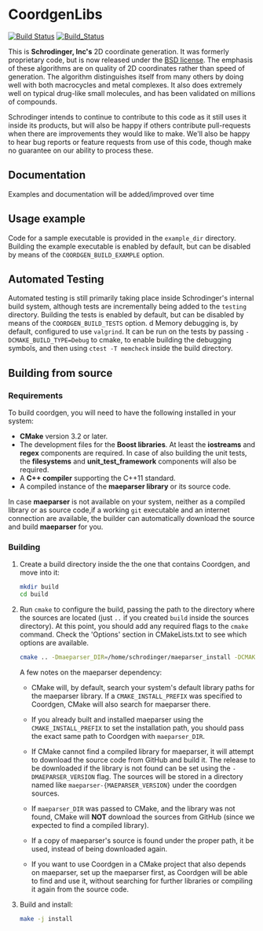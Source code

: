 # CoordgenLibs

[![Build Status](https://travis-ci.org/schrodinger/coordgenlibs.svg?branch=master)](https://travis-ci.org/schrodinger/coordgenlibs)
[![Build_Status](https://ci.appveyor.com/api/projects/status/github/schrodinger/coordgenlibs?branch=master&svg=true)](https://ci.appveyor.com/project/torcolvin/coordgenlibs-3h7cs)

This is **Schrodinger, Inc's** 2D coordinate generation.  It was formerly proprietary code, but is now released under the [BSD license](https://github.com/schrodinger/coordgenlibs/blob/master/LICENSE).  The emphasis of these algorithms are on quality of 2D coordinates rather than speed of generation.  The algorithm distinguishes itself from many others by doing well with both macrocycles and metal complexes.  It also does extremely well on typical drug-like small molecules, and has been validated on millions of compounds.

Schrodinger intends to continue to contribute to this code as it still uses it inside its products, but will also be happy if others contribute pull-requests when there are improvements they would like to make.  We'll also be happy to hear bug reports or feature requests from use of this code, though make no guarantee on our ability to process these.

## Documentation

Examples and documentation will be added/improved over time

## Usage example

Code for a sample executable is provided in the `example_dir` directory. Building the example executable is enabled by default, but can be disabled by means of the `COORDGEN_BUILD_EXAMPLE` option.

## Automated Testing

Automated testing is still primarily taking place inside Schrodinger's internal build system, although tests are incrementally being added to the `testing` directory. Building the tests is enabled by default, but can be disabled by means of the `COORDGEN_BUILD_TESTS` option.
d
Memory debugging is, by default, configured to use `valgrind`. It can be run on the tests by passing `-DCMAKE_BUILD_TYPE=Debug` to cmake, to enable building the debugging symbols, and then using `ctest -T memcheck` inside the build directory.

## Building from source

### Requirements

To build coordgen, you will need to have the following installed in your system:

- **CMake** version 3.2 or later.
- The development files for the **Boost libraries**. At least the **iostreams** and **regex** components are required. In case of also building the unit tests, the **filesystems** and **unit_test_framework** components will also be required.
- A **C++ compiler** supporting the C++11 standard.
- A compiled instance of the **maeparser library** or its source code.

In case **maeparser** is not available on your system, neither as a compiled library or as source code,if a working `git` executable and an internet connection are available, the builder can automatically download the source and build **maeparser** for you.

### Building

1. Create a build directory inside the the one that contains Coordgen, and move into it:

    ```bash
    mkdir build
    cd build
    ```

1. Run `cmake` to configure the build, passing the path to the directory where the sources are located (just `..` if you created `build` inside the sources directory). At this point, you should add any required flags to the `cmake` command. Check the 'Options' section in CMakeLists.txt to see which options are available.

    ```bash
    cmake .. -Dmaeparser_DIR=/home/schrodinger/maeparser_install -DCMAKE_INSTALL_PREFIX=/home/schrodinger/coordgen_install`
    ```

    A few notes on the maeparser dependency:

    - CMake will, by default, search your system's default library paths for the maeparser library. If a `CMAKE_INSTALL_PREFIX` was specified to Coordgen, CMake will also search for maeparser there.

    - If you already built and installed maeparser using the `CMAKE_INSTALL_PREFIX` to set the installation path, you should pass the exact same path to Coordgen with `maeparser_DIR`.

    - If CMake cannot find a compiled library for maeparser, it will attempt to download the source code from GitHub and build it. The release to be downloaded if the library is not found can be set using the `-DMAEPARSER_VERSION` flag. The sources will be stored in a directory named like `maeparser-{MAEPARSER_VERSION}` under the coordgen sources.

    - If `maeparser_DIR` was passed to CMake, and the library was not found, CMake will **NOT** download the sources from GitHub (since we expected to find a compiled library).

    - If a copy of maeparser's source is found under the proper path, it be used, instead of being downloaded again.

    - If you want to use Coordgen in a CMake project that also depends on maeparser, set up the maeparser first, as Coordgen will be able to find and use it, without searching for further libraries or compiling it again from the source code.

1. Build and install:

    ```bash
    make -j install
    ```
